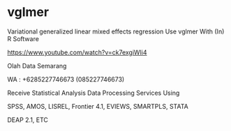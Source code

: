 # vglmer
Variational generalized linear mixed effects regression Use vglmer With (In) R Software

https://www.youtube.com/watch?v=ck7exgiWli4

Olah Data Semarang

WA : +6285227746673 (085227746673)

Receive Statistical Analysis Data Processing Services Using

SPSS, AMOS, LISREL, Frontier 4.1, EVIEWS, SMARTPLS, STATA

DEAP 2.1, ETC
